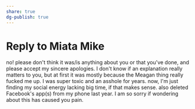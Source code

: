 ```yaml
---
share: true
dg-publish: true
---
```

# Reply to Miata Mike

no! please don't think it was/is anything about you or that you've done, and please accept my sincere apologies. I don't know if an explanation really matters to you, but at first it was mostly because the Meagan thing really fucked me up. I was super toxic and an asshole for years. now, I'm just finding my social energy lacking big time, if that makes sense. also deleted Facebook's app(s) from my phone last year. I am so sorry if wondering about this has caused you pain. 